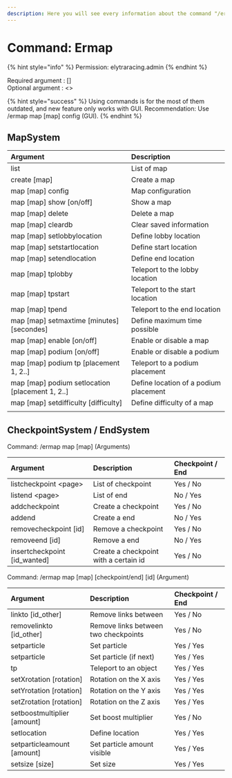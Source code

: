 ```yaml
---
description: Here you will see every information about the command "/ermap"
---
```


# Command: Ermap

{% hint style="info" %}
Permission: elytraracing.admin
{% endhint %}

Required argument : \[\]  
Optional argument : &lt;&gt;

{% hint style="success" %}
Using commands is for the most of them outdated, and new feature only works with GUI. Recommendation: Use /ermap map \[map\] config \(GUI\).
{% endhint %}

## MapSystem

| Argument | Description |
| :--- | :--- |
| list | List of map |
| create \[map\] | Create a map |
| map \[map\] config | Map configuration |
| map \[map\] show \[on/off\] | Show a map |
| map \[map\] delete | Delete a map |
| map \[map\] cleardb  | Clear saved information |
| map \[map\] setlobbylocation | Define lobby location |
| map \[map\] setstartlocation | Define start location |
| map \[map\] setendlocation  | Define end location |
| map \[map\] tplobby | Teleport to the lobby location |
| map \[map\] tpstart  | Teleport to the start location |
| map \[map\] tpend  | Teleport to the end location |
| map \[map\] setmaxtime \[minutes\] \[secondes\] | Define maximum time possible |
| map \[map\] enable \[on/off\] | Enable or disable a map |
| map \[map\] podium \[on/off\] | Enable or disable a podium  |
| map \[map\] podium tp \[placement 1, 2..\] | Teleport to a podium placement |
| map \[map\] podium setlocation \[placement 1, 2..\] | Define location of a podium placement |
| map \[map\] setdifficulty \[difficulty\] | Define difficulty of a map |
|  |  |

## CheckpointSystem / EndSystem

Command: /ermap map \[map\] \(Arguments\)

| Argument | Description | Checkpoint / End |
| :--- | :--- | :--- |
| listcheckpoint &lt;page&gt; | List of checkpoint | Yes / No |
| listend &lt;page&gt; | List of end | No / Yes |
| addcheckpoint | Create a checkpoint | Yes / No |
| addend | Create a end | No / Yes |
| removecheckpoint \[id\] | Remove a checkpoint | Yes / No |
| removeend \[id\] | Remove a end | No / Yes |
| insertcheckpoint \[id\_wanted\] | Create a checkpoint with a certain id | Yes / No |

Command: /ermap map \[map\] \[checkpoint/end\] \[id\] \(Argument\)

| Argument | Description | Checkpoint / End |
| :--- | :--- | :--- |
| linkto \[id\_other\] | Remove links between | Yes / No |
| removelinkto \[id\_other\] | Remove links between two checkpoints | Yes / No |
| setparticle | Set particle | Yes / Yes |
| setparticle | Set particle \(if next\) | Yes / Yes |
| tp | Teleport to an object | Yes / Yes |
| setXrotation \[rotation\] | Rotation on the X axis | Yes / Yes |
| setYrotation \[rotation\] | Rotation on the Y axis | Yes / Yes |
| setZrotation \[rotation\] | Rotation on the Z axis | Yes / Yes |
| setboostmultiplier \[amount\] | Set boost multiplier | Yes / No |
| setlocation | Define location | Yes / Yes |
| setparticleamount \[amount\] | Set particle amount visible | Yes / Yes |
| setsize \[size\] | Set size | Yes / Yes |

